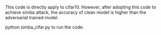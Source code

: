 This code is directly apply to cifar10. However, after adopting this code to achieve simba attack, 
the accuracy of clean model is higher than the adversarial trained model. 

python simba_cifar.py to run the code.

